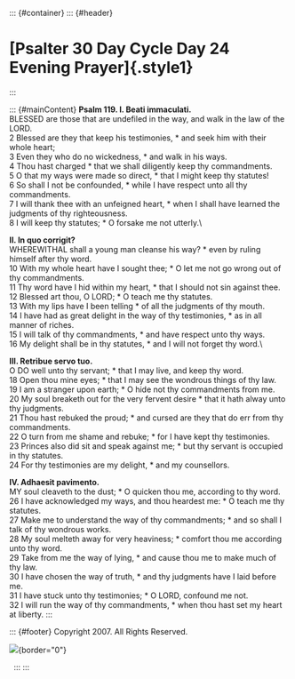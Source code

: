 ::: {#container}
::: {#header}
# [Psalter 30 Day Cycle Day 24 Evening Prayer]{.style1}
:::

::: {#mainContent}
**Psalm 119. I. Beati immaculati.**\
BLESSED are those that are undefiled in the way, and walk in the law of
the LORD.\
2 Blessed are they that keep his testimonies, \* and seek him with their
whole heart;\
3 Even they who do no wickedness, \* and walk in his ways.\
4 Thou hast charged \* that we shall diligently keep thy commandments.\
5 O that my ways were made so direct, \* that I might keep thy
statutes!\
6 So shall I not be confounded, \* while I have respect unto all thy
commandments.\
7 I will thank thee with an unfeigned heart, \* when I shall have
learned the judgments of thy righteousness.\
8 I will keep thy statutes; \* O forsake me not utterly.\

**II. In quo corrigit?**\
WHEREWITHAL shall a young man cleanse his way? \* even by ruling himself
after thy word.\
10 With my whole heart have I sought thee; \* O let me not go wrong out
of thy commandments.\
11 Thy word have I hid within my heart, \* that I should not sin against
thee.\
12 Blessed art thou, O LORD; \* O teach me thy statutes.\
13 With my lips have I been telling \* of all the judgments of thy
mouth.\
14 I have had as great delight in the way of thy testimonies, \* as in
all manner of riches.\
15 I will talk of thy commandments, \* and have respect unto thy ways.\
16 My delight shall be in thy statutes, \* and I will not forget thy
word.\

**III. Retribue servo tuo.**\
O DO well unto thy servant; \* that I may live, and keep thy word.\
18 Open thou mine eyes; \* that I may see the wondrous things of thy
law.\
19 I am a stranger upon earth; \* O hide not thy commandments from me.\
20 My soul breaketh out for the very fervent desire \* that it hath
alway unto thy judgments.\
21 Thou hast rebuked the proud; \* and cursed are they that do err from
thy commandments.\
22 O turn from me shame and rebuke; \* for I have kept thy testimonies.\
23 Princes also did sit and speak against me; \* but thy servant is
occupied in thy statutes.\
24 For thy testimonies are my delight, \* and my counsellors.

**IV. Adhaesit pavimento.**\
MY soul cleaveth to the dust; \* O quicken thou me, according to thy
word.\
26 I have acknowledged my ways, and thou heardest me: \* O teach me thy
statutes.\
27 Make me to understand the way of thy commandments; \* and so shall I
talk of thy wondrous works.\
28 My soul melteth away for very heaviness; \* comfort thou me according
unto thy word.\
29 Take from me the way of lying, \* and cause thou me to make much of
thy law.\
30 I have chosen the way of truth, \* and thy judgments have I laid
before me.\
31 I have stuck unto thy testimonies; \* O LORD, confound me not.\
32 I will run the way of thy commandments, \* when thou hast set my
heart at liberty.
:::

::: {#footer}
Copyright 2007. All Rights Reserved.

![](http://stats.superstats.com/b/ss/DAVIDMCMANNES/1){border="0"}

 
:::
:::
